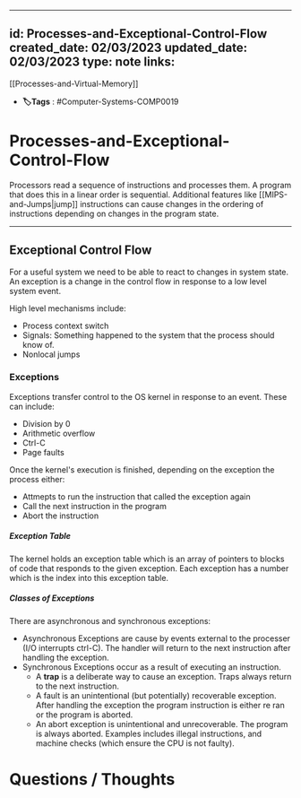 
---
id: Processes-and-Exceptional-Control-Flow
created_date: 02/03/2023
updated_date: 02/03/2023
type: note
links: 
---
[[Processes-and-Virtual-Memory]]
* **🏷️Tags** : #Computer-Systems-COMP0019 
# Processes-and-Exceptional-Control-Flow

Processors read a sequence of instructions and processes them. A program that does this in a linear order is sequential. Additional features like [[MIPS-and-Jumps|jump]] instructions can cause changes in the ordering of instructions depending on changes in the program state.

---
## Exceptional Control Flow

For a useful system we need to be able to react to changes in system state. An exception is a change in the control flow in response to a low level system event.

High level mechanisms include:
* Process context switch
* Signals: Something happened to the system that the process should know of.
* Nonlocal jumps

### Exceptions

Exceptions transfer control to the OS kernel in response to an event. These can include:
* Division by 0
* Arithmetic overflow
* Ctrl-C
* Page faults

Once the kernel's execution is finished, depending on the exception the process either:
* Attmepts to run the instruction that called the exception again
* Call the next instruction in the program
* Abort the instruction

##### Exception Table

The kernel holds an exception table which is an array of pointers to blocks of code that responds to the given exception. Each exception has a number which is the index into this exception table.


##### Classes of Exceptions

There are asynchronous and synchronous exceptions:
* Asynchronous Exceptions are cause by events external to the processer (I/O interrupts ctrl-C). The handler will return to the next instruction after handling the exception.
* Synchronous Exceptions occur as a result of executing an instruction.
	* A **trap** is a deliberate way to cause an exception. Traps always return to the next instruction.
	* A fault is an unintentional (but potentially) recoverable exception. After handling the exception the program instruction is either re ran or the program is aborted.
	* An abort exception is unintentional and unrecoverable. The program is always aborted. Examples includes illegal instructions, and machine checks (which ensure the CPU is not faulty). 


# Questions / Thoughts